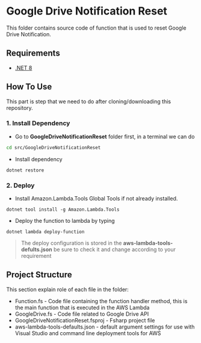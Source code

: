 # Google Drive Notification Reset

This folder contains source code of function that is used to reset Google Drive Notification.

## Requirements

- [.NET 8](https://dotnet.microsoft.com/en-us/download/dotnet/8.0)

## How To Use

This part is step that we need to do after cloning/downloading this repository.

### 1. Install Dependency

- Go to **GoogleDriveNotificationReset** folder first, in a terminal we can do

```sh
cd src/GoogleDriveNotificationReset
```

- Install dependency

```
dotnet restore
```

### 2. Deploy

- Install Amazon.Lambda.Tools Global Tools if not already installed.

```
dotnet tool install -g Amazon.Lambda.Tools
```

- Deploy the function to lambda by typing

```
dotnet lambda deploy-function
```

> The deploy configuration is stored in the **aws-lambda-tools-defults.json** be sure to check it
> and change according to your requirement

## Project Structure

This section explain role of each file in the folder:

- Function.fs - Code file containing the function handler method, this is the main function that is executed in the AWS Lambda
- GoogleDrive.fs - Code file related to Google Drive API
- GoogleDriveNotificationReset.fsproj - Fsharp project file
- aws-lambda-tools-defaults.json - default argument settings for use with Visual Studio and command line deployment tools for AWS
